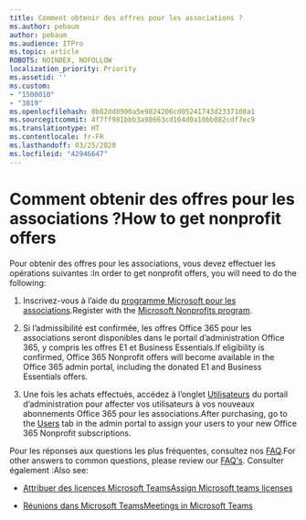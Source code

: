 ```yaml
---
title: Comment obtenir des offres pour les associations ?
ms.author: pebaum
author: pebaum
ms.audience: ITPro
ms.topic: article
ROBOTS: NOINDEX, NOFOLLOW
localization_priority: Priority
ms.assetid: ''
ms.custom:
- "1500010"
- "3819"
ms.openlocfilehash: 8b82dd8900a5e9824206cd05241743d2337108a1
ms.sourcegitcommit: 4f7ff981bbb3a98663cd164d0a10bb082cdf7ec9
ms.translationtype: HT
ms.contentlocale: fr-FR
ms.lasthandoff: 03/25/2020
ms.locfileid: "42946647"
---
```

# <a name="how-to-get-nonprofit-offers"></a><span data-ttu-id="02fa2-102">Comment obtenir des offres pour les associations ?</span><span class="sxs-lookup"><span data-stu-id="02fa2-102">How to get nonprofit offers</span></span>

<span data-ttu-id="02fa2-103">Pour obtenir des offres pour les associations, vous devez effectuer les opérations suivantes :</span><span class="sxs-lookup"><span data-stu-id="02fa2-103">In order to get nonprofit offers, you will need to do the following:</span></span>

1. <span data-ttu-id="02fa2-104">Inscrivez-vous à l’aide du [programme Microsoft pour les associations](https://go.microsoft.com/fwlink/p/?linkid=2008962).</span><span class="sxs-lookup"><span data-stu-id="02fa2-104">Register with the [Microsoft Nonprofits program](https://go.microsoft.com/fwlink/p/?linkid=2008962).</span></span>

2. <span data-ttu-id="02fa2-105">Si l’admissibilité est confirmée, les offres Office 365 pour les associations seront disponibles dans le portail d’administration Office 365, y compris les offres E1 et Business Essentials.</span><span class="sxs-lookup"><span data-stu-id="02fa2-105">If eligibility is confirmed, Office 365 Nonprofit offers will become available in the Office 365 admin portal, including the donated E1 and Business Essentials offers.</span></span>

3. <span data-ttu-id="02fa2-106">Une fois les achats effectués, accédez à l’onglet [Utilisateurs](https://admin.microsoft.com/Adminportal/Home#/users) du portail d’administration pour affecter vos utilisateurs à vos nouveaux abonnements Office 365 pour les associations.</span><span class="sxs-lookup"><span data-stu-id="02fa2-106">After purchasing, go to the [Users](https://admin.microsoft.com/Adminportal/Home#/users) tab in the admin portal to assign your users to your new Office 365 Nonprofit subscriptions.</span></span>

<span data-ttu-id="02fa2-107">Pour les réponses aux questions les plus fréquentes, consultez nos [FAQ](https://www.microsoft.com/microsoft-365/nonprofit/office-365-nonprofit#coreui-heading-67lnrlz).</span><span class="sxs-lookup"><span data-stu-id="02fa2-107">For other answers to common questions, please review our [FAQ's](https://www.microsoft.com/microsoft-365/nonprofit/office-365-nonprofit#coreui-heading-67lnrlz).</span></span> <span data-ttu-id="02fa2-108">Consulter également :</span><span class="sxs-lookup"><span data-stu-id="02fa2-108">Also see:</span></span>

- [<span data-ttu-id="02fa2-109">Attribuer des licences Microsoft Teams</span><span class="sxs-lookup"><span data-stu-id="02fa2-109">Assign Microsoft teams licenses</span></span>](https://docs.microsoft.com/MicrosoftTeams/assign-teams-licenses)

- [<span data-ttu-id="02fa2-110">Réunions dans Microsoft Teams</span><span class="sxs-lookup"><span data-stu-id="02fa2-110">Meetings in Microsoft Teams</span></span>](https://docs.microsoft.com/MicrosoftTeams/tutorial-meetings-in-teams)